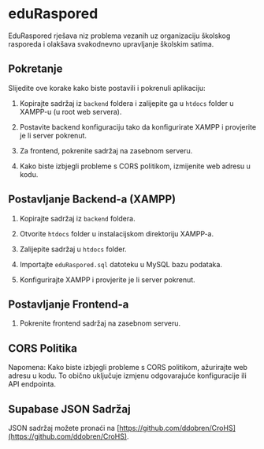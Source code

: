 # eduRaspored

EduRaspored rješava niz problema vezanih uz organizaciju školskog rasporeda i olakšava svakodnevno upravljanje školskim satima.

## Pokretanje

Slijedite ove korake kako biste postavili i pokrenuli aplikaciju:

1. Kopirajte sadržaj iz `backend` foldera i zalijepite ga u `htdocs` folder u XAMPP-u (u root web servera).

2. Postavite backend konfiguraciju tako da konfigurirate XAMPP i provjerite je li server pokrenut.

3. Za frontend, pokrenite sadržaj na zasebnom serveru.

4. Kako biste izbjegli probleme s CORS politikom, izmijenite web adresu u kodu.

## Postavljanje Backend-a (XAMPP)

1. Kopirajte sadržaj iz `backend` foldera.

2. Otvorite `htdocs` folder u instalacijskom direktoriju XAMPP-a.

3. Zalijepite sadržaj u `htdocs` folder.

4. Importajte `eduRaspored.sql` datoteku u MySQL bazu podataka.

5. Konfigurirajte XAMPP i provjerite je li server pokrenut.

## Postavljanje Frontend-a

1. Pokrenite frontend sadržaj na zasebnom serveru.

## CORS Politika

Napomena: Kako biste izbjegli probleme s CORS politikom, ažurirajte web adresu u kodu. To obično uključuje izmjenu odgovarajuće konfiguracije ili API endpointa.

## Supabase JSON Sadržaj

JSON sadržaj možete pronaći na [https://github.com/ddobren/CroHS](https://github.com/ddobren/CroHS).
